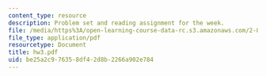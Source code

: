 ```yaml
---
content_type: resource
description: Problem set and reading assignment for the week.
file: /media/https%3A/open-learning-course-data-rc.s3.amazonaws.com/2-800-tribology-fall-2004/be25a2c976358df42d8b2266a902e784_hw3.pdf
file_type: application/pdf
resourcetype: Document
title: hw3.pdf
uid: be25a2c9-7635-8df4-2d8b-2266a902e784
---
```


